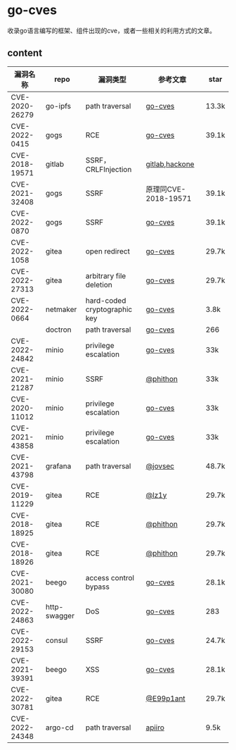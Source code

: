# go-cves
收录go语言编写的框架、组件出现的cve，或者一些相关的利用方式的文章。

## content

| 漏洞名称       | repo         | 漏洞类型                     | 参考文章                                                     | star  |
| -------------- | ------------ | ---------------------------- | ------------------------------------------------------------ | ----- |
| CVE-2020-26279 | go-ipfs      | path traversal               | [go-cves](CVE-2020-26279/CVE-2020-26279.md)                  | 13.3k |
| CVE-2022-0415  | gogs         | RCE                          | [go-cves](CVE-2022-0415/CVE-2022-0415.md)                    | 39.1k |
| CVE-2018-19571 | gitlab       | SSRF，CRLFInjection          | [gitlab](https://gitlab.com/gitlab-org/gitlab/-/issues/8438),[hackone](https://hackerone.com/reports/441090) |       |
| CVE-2021-32408 | gogs         | SSRF                         | 原理同CVE-2018-19571                                         | 39.1k |
| CVE-2022-0870  | gogs         | SSRF                         | [go-cves](CVE-2022-0870/CVE-2022-0870.md)                    | 39.1k |
| CVE-2022-1058  | gitea        | open redirect                | [go-cves](CVE-2022-1058/CVE-2022-1058.md)                    | 29.7k |
| CVE-2022-27313 | gitea        | arbitrary file deletion      | [go-cves](CVE-2022-27313/CVE-2022-27313.md)                  | 29.7k |
| CVE-2022-0664  | netmaker     | hard-coded cryptographic key | [go-cves](CVE-2022-0664/CVE-2022-0664.md)                    | 3.8k  |
|                | doctron      | path traversal               | [go-cves](doctron-path-traversal/doctron-path-traversal.md)  | 266   |
| CVE-2022-24842 | minio        | privilege escalation         | [go-cves](CVE-2022-24842/CVE-2022-24842.md)                  | 33k   |
| CVE-2021-21287 | minio        | SSRF                         | [@phithon](https://www.leavesongs.com/PENETRATION/the-collision-of-containers-and-the-cloud-pentesting-a-MinIO.html) | 33k   |
| CVE-2020-11012 | minio        | privilege escalation         | [go-cves](CVE-2020-11012/CVE-2020-11012.md)                  | 33k   |
| CVE-2021-43858 | minio        | privilege escalation         | [go-cves](CVE-2021-43858/CVE-2021-43858.md)                  | 33k   |
| CVE-2021-43798 | grafana      | path traversal               | [@jovsec](https://j0vsec.com/post/cve-2021-43798/)           | 48.7k |
| CVE-2019-11229 | gitea        | RCE                          | [@lz1y](https://xz.aliyun.com/t/5788)                        | 29.7k |
| CVE-2018-18925 | gitea        | RCE                          | [@phithon](https://www.leavesongs.com/PENETRATION/gitea-remote-command-execution.html) | 29.7k |
| CVE-2018-18926 | gitea        | RCE                          | [@phithon](https://www.leavesongs.com/PENETRATION/gitea-remote-command-execution.html) | 29.7k |
| CVE-2021-30080 | beego        | access control bypass        | [go-cves](CVE-2021-30080/CVE-2021-30080.md)                  | 28.1k |
| CVE-2022-24863 | http-swagger | DoS                          | [go-cves](CVE-2022-24863/CVE-2022-24863.md)                  | 283   |
| CVE-2022-29153 | consul       | SSRF                         | [go-cves](CVE-2022-29153/CVE-2022-29153.md)                  | 24.7k |
| CVE-2021-39391 | beego        | XSS                          | [go-cves](CVE-2021-39391/CVE-2021-39391.md)                  | 28.1k |
| CVE-2022-30781 | gitea        | RCE                          | [@E99p1ant](https://tttang.com/archive/1607/)                | 29.7k |
| CVE-2022-24348 | argo-cd      | path traversal               | [apiiro](https://apiiro.com/blog/malicious-kubernetes-helm-charts-can-be-used-to-steal-sensitive-information-from-argo-cd-deployments/) | 9.5k  |

